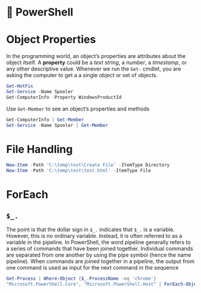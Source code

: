 # 🚀 PowerShell

# Object Properties
In the programming world, an object’s properties are attributes about the object itself. A **property** could be a _text string_, a _number_, a _timestamp_, or any other descriptive value.
Whenever we run the `Get-` cmdlet, you are asking the computer to get a a single object or set of objects.

```powershell
Get-HotFix
Get-Service -Name Spooler
Get-ComputerInfo -Property WindowsProductId
```
Use `Get-Member` to see an object’s properties and methods
```powershell
Get-ComputerInfo | Get-Member
Get-Service -Name Spooler | Get-Member
```

# File Handling
```powershell
New-Item -Path 'C:\temp\test\Create File' -ItemType Directory
New-Item -Path 'C:\temp\test\test.html' -ItemType File
```

# ForEach
## `$_.`
The point is that the dollar sign in `$_.` indicates that `$_.` is a variable. However, this is no ordinary variable. Instead, it is often referred to as a variable in the pipeline. In PowerShell, the word pipeline generally refers to a series of commands that have been joined together. Individual commands are separated from one another by using the pipe symbol (hence the name pipeline). When commands are joined together in a pipeline, the output from one command is used as input for the next command in the sequence

```powershell
Get-Process | Where-Object {$_.ProcessName -eq 'chrome'}
"Microsoft.PowerShell.Core", "Microsoft.PowerShell.Host" | ForEach-Object {$_.Split(".")}
```
